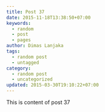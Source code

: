 ```yaml
---
title: Post 37
date: 2015-11-18T13:38:50+07:00
keywords:
  - random
  - post
  - pages
author: Dimas Lanjaka
tags:
  - random post
  - untagged
category:
  - random post
  - uncategorized
updated: 2015-03-30T19:10:22+07:00
---
```

This is content of post 37